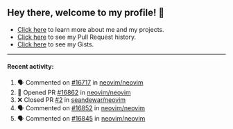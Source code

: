 ## Hey there, welcome to my profile! 👋

- [Click here](https://seandewar.github.io/) to learn more about me and my projects.
- [Click here](https://github.com/search?p=1&q=author%3Aseandewar+is%3Apr) to see my Pull Request history.
- [Click here](https://gist.github.com/seandewar) to see my Gists.

---

#### Recent activity:

<!--START_SECTION:activity-->
1. 🗣 Commented on [#16717](https://github.com/neovim/neovim/issues/16717) in [neovim/neovim](https://github.com/neovim/neovim)
2. 💪 Opened PR [#16862](https://github.com/neovim/neovim/pull/16862) in [neovim/neovim](https://github.com/neovim/neovim)
3. ❌ Closed PR [#2](https://github.com/seandewar/neovim/pull/2) in [seandewar/neovim](https://github.com/seandewar/neovim)
4. 🗣 Commented on [#16852](https://github.com/neovim/neovim/issues/16852) in [neovim/neovim](https://github.com/neovim/neovim)
5. 🗣 Commented on [#16845](https://github.com/neovim/neovim/issues/16845) in [neovim/neovim](https://github.com/neovim/neovim)
<!--END_SECTION:activity-->
